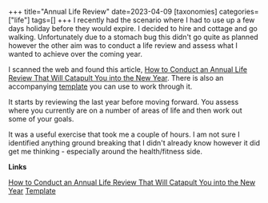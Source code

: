 +++
title="Annual Life Review"
date=2023-04-09
[taxonomies]
categories=["life"]
tags=[]
+++
I recently had the scenario where I had to use up a few days holiday before they would expire. I decided to hire and cottage and go walking. Unfortunately due to a stomach bug this didn't go quite as planned however the other aim was to conduct a life review and assess what I wanted to achieve over the coming year.

<!-- more -->

I scanned the web and found this article, [How to Conduct an Annual Life Review That Will Catapult You into the New Year](https://schlaf.medium.com/how-to-conduct-an-annual-life-review-that-will-catapult-you-into-the-new-year-d5aaffebac1f). There is also an accompanying [template](<[Template](https://docs.google.com/document/d/1Ais6wP0HxoFfvHR9JVkf2sw2ft_EUBtb42JYOr6ObGo/edit)>) you can use to work through it.

It starts by reviewing the last year before moving forward. You assess where you currently are on a number of areas of life and then work out some of your goals. 

It was a useful exercise that took me a couple of hours. I am not sure I identified anything ground breaking that  I didn't already know however it did get me thinking - especially around the health/fitness side.

__Links__

[How to Conduct an Annual Life Review That Will Catapult You into the New Year](https://schlaf.medium.com/how-to-conduct-an-annual-life-review-that-will-catapult-you-into-the-new-year-d5aaffebac1f)
[Template](https://docs.google.com/document/d/1Ais6wP0HxoFfvHR9JVkf2sw2ft_EUBtb42JYOr6ObGo/edit)
